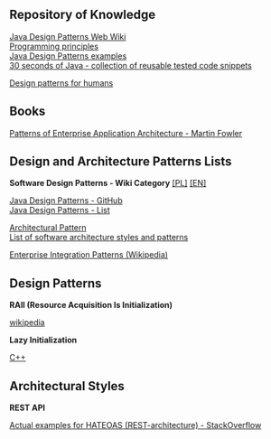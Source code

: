 ## Repository of Knowledge  

[Java Design Patterns Web Wiki](https://github.com/iluwatar/java-design-patterns-web/wiki)  
[Programming principles](https://github.com/webpro/programming-principles)  
[Java Design Patterns examples](https://github.com/iluwatar/java-design-patterns)  
[30 seconds of Java - collection of reusable tested code snippets](https://github.com/iluwatar/30-seconds-of-java#table-of-contents)  

[Design patterns for humans](https://roadmap.sh/guides/design-patterns-for-humans)  

## Books  

[Patterns of Enterprise Application Architecture - Martin Fowler](https://martinfowler.com/books/eaa.html)  

## Design and Architecture Patterns Lists  

**Software Design Patterns - Wiki Category** [[PL]](https://pl.wikipedia.org/wiki/Kategoria:Wzorce_projektowe) [[EN]](https://en.wikipedia.org/wiki/Category:Software_design_patterns)  

[Java Design Patterns - GitHub](https://github.com/iluwatar/java-design-patterns)  
[Java Design Patterns - List](https://java-design-patterns.com/patterns)  

[Architectural Pattern](https://en.wikipedia.org/wiki/Architectural_pattern)  
[List of software architecture styles and patterns](https://en.wikipedia.org/wiki/List_of_software_architecture_styles_and_patterns)  

[Enterprise Integration Patterns (Wikipedia)](https://en.wikipedia.org/wiki/Enterprise_Integration_Patterns#The_integration_(messaging)_pattern_language)  

## Design Patterns  

**RAII (Resource Acquisition Is Initialization)**

[wikipedia](https://pl.wikipedia.org/wiki/Resource_Acquisition_Is_Initialization)

**Lazy Initialization**

[C++](https://cpp-polska.pl/post/pozna-inicjalizacja-w-c)  

## Architectural Styles

**REST API**  

[Actual examples for HATEOAS (REST-architecture) - StackOverflow](https://stackoverflow.com/questions/1139095/actual-examples-for-hateoas-rest-architecture)  
